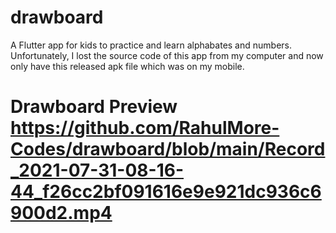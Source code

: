 # drawboard
A Flutter app for kids to practice and learn alphabates and numbers.
Unfortunately, I lost the source code of this app from my computer and now only have this released apk file which was on my mobile.


# Drawboard Preview https://github.com/RahulMore-Codes/drawboard/blob/main/Record_2021-07-31-08-16-44_f26cc2bf091616e9e921dc936c6900d2.mp4
